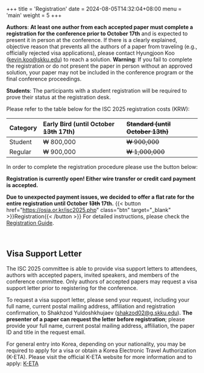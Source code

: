 +++
title = 'Registration'
date = 2024-08-05T14:32:04+08:00
menu = 'main'
weight = 5
+++

**Authors**: **At least one author from each accepted paper must complete a registration for the conference prior to October 17th** and is expected to present it in person at the conference. If there is a clearly explained, objective reason that prevents all the authors of a paper from traveling (e.g., officially rejected visa applications), please contact
Hyungjoon Koo (kevin.koo@skku.edu) to reach a solution. **Warning**: If you fail to complete the registration or do not present the paper in person without an approved solution, your paper may not be included in the conference program or the final conference proceedings.

**Students**:
The participants with a student registration will be required to prove their status at the registration desk.

Please refer to the table below for the ISC 2025 registration costs (KRW):

| Category | Early Bird (until October ~~13th~~ 17th) | ~~Standard (until October 13th)~~ |
| :------- | :--------------------------------------- | :-------------------------------- |
| Student  | ₩ 800,000                                | ~~₩ 900,000~~                     |
| Regular  | ₩ 900,000                                | ~~₩ 1,000,000~~                   |

In order to complete the registration procedure please use the button below:

<!-- **We are under testing for registration; please wait until further notice.** -->

**Registration is currently open! Either wire transfer or credit card payment is accepted.**

**Due to unexpected payment issues, we decided to offer a flat rate for the entire registration until October ~~13th~~ 17th.**
{{< button href="https://osia.or.kr/isc2025.php" class="btn" target="_blank" >}}Registration{{< /button >}}
For detailed instructions, please check the <a href="https://isc25.skku.edu/registration/guide" target="_blank">Registration Guide</a>.

<br>

## Visa Support Letter

The ISC 2025 committee is able to provide visa support letters to attendees, authors with accepted papers, invited speakers, and members of the conference committee. Only authors of accepted papers may request a visa support letter prior to registering for the conference.

To request a visa support letter, please send your request, including your full name, current postal mailing address, affiliation and registration confirmation, to Shakhzod Yuldoshkhujaev (shakzod02@g.skku.edu). **The presenter of a paper can request the letter before registration**; please provide your full name, current postal mailing address, affiliation, the paper ID and title in the request email.

For general entry into Korea, depending on your nationality, you may be required to apply for a visa or obtain a Korea Electronic Travel Authorization (K-ETA). Please visit the official K-ETA website for more information and to apply: [K-ETA](https://www.k-eta.go.kr/portal/newapply/index.do?locale=EN)

